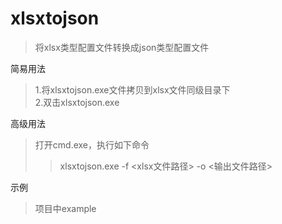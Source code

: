 xlsxtojson
====
>将xlsx类型配置文件转换成json类型配置文件

简易用法<br>
>1.将xlsxtojson.exe文件拷贝到xlsx文件同级目录下<br>
>2.双击xlsxtojson.exe<br>

高级用法<br>
>打开cmd.exe，执行如下命令<br>
>>xlsxtojson.exe -f <xlsx文件路径> -o <输出文件路径><br>

示例<br>
>项目中example<br>
